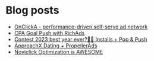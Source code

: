 # Blog posts
<!-- BLOG-POST-LIST:START -->
- [OnClickA - performance-driven self-serve ad network](https://afflift.com/f/threads/onclicka-performance-driven-self-serve-ad-network.10316/)
- [CPA Goal Push with RichAds](https://afflift.com/f/threads/cpa-goal-push-with-richads.10142/)
- [Contest 2023 best year ever?🚀🎉 Installs + Pop &amp; Push](https://afflift.com/f/threads/contest-2023-best-year-ever-%F0%9F%9A%80%F0%9F%8E%89-installs-pop-push.10183/)
- [ApproachX Dating + PropellerAds](https://afflift.com/f/threads/approachx-dating-propellerads.10218/)
- [Noviclick Optimization is AWESOME](https://afflift.com/f/threads/noviclick-optimization-is-awesome.10321/)
<!-- BLOG-POST-LIST:END -->
